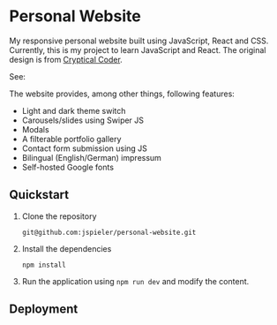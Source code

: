 # Personal Website
My responsive personal website built using JavaScript, React and CSS. Currently, this is my project to learn JavaScript and React. The original design is from [Cryptical Coder](https://www.youtube.com/watch?v=3aCoZudPEKE&list=RDCMUCzDPCRJHfPusmXd6zl8bE7w&index=2).

See: 

The website provides, among other things, following features:

- Light and dark theme switch
- Carousels/slides using Swiper JS
- Modals
- A filterable portfolio gallery
- Contact form submission using JS
- Bilingual (English/German) impressum
- Self-hosted Google fonts


## Quickstart

1. Clone the repository
    ```
    git@github.com:jspieler/personal-website.git
    ```
2. Install the dependencies
    ```
    npm install
    ```
3. Run the application using `npm run dev` and modify the content.

## Deployment

